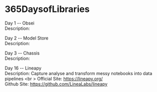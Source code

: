 # 365DaysofLibraries
Day 1 -- Obsei <br />
  Description: 
  
Day 2 -- Model Store <br />
  Description: 

Day 3 -- Chassis <br />
  Description: 

Day 16 -- Lineapy <br />
  Description: Capture analyse and transform messy notebooks into data pipelines <br \>
  Official Site: https://lineapy.org/ <br />
  Github Site: https://github.com/LineaLabs/lineapy
 

